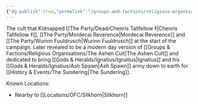 ```yaml
---
{"dg-publish":true,"permalink":"/groups-and-factions/religious-organisations/the-red-cult/","tags":["Groups"],"updated":"2025-03-01T21:15:45.003+00:00"}
---
```


The cult that Kidnapped [[The Party/Dead/Chenris Tallfellow ‡\|Chenris Tallfellow ‡]], [[The Party/Mordecai Reverence\|Mordecai Reverence]] and [[The Party/Wurinn Fuuldrusch\|Wurinn Fuuldrusch]] at the start of the campaign. Later revealed to be a modern day version of [[Groups & Factions/Religious Organisations/The Ashen Cult\|The Ashen Cult]] and dedicated to bring [[Gods & Heralds/Ignatius/Ignatius\|Ignatius]] and his [[Gods & Heralds/Ignatius/Ash Spawn\|Ash Spawn]] army down to earth for [[History & Events/The Sundering\|The Sundering]].

Known Locations:
-  Nearby to [[Locations/OFC/Silkhorn\|Silkhorn]]